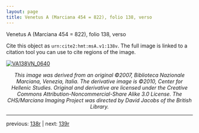 ```yaml
---
layout: page
title: Venetus A (Marciana 454 = 822), folio 138, verso
---
```


Venetus A (Marciana 454 = 822), folio 138, verso

Cite this object as `urn:cite2:hmt:msA.v1:138v`.  The full image is linked to a citation tool you can use to cite regions of the image.

[![VA138VN_0640](http://www.homermultitext.org/iipsrv?IIIF=/project/homer/pyramidal/deepzoom/hmt/vaimg/2017a/VA138VN_0640.tif/full/800,/0/default.jpg)](http://www.homermultitext.org/ict2/?urn=urn:cite2:hmt:vaimg.2017a:VA138VN_0640) 

<p style="text-align: center; font-style: italic;">This image was derived from an original ©2007, Biblioteca Nazionale Marciana, Venezia, Italia. The derivative image is ©2010, Center for Hellenic Studies. Original and derivative are licensed under the Creative Commons Attribution-Noncommercial-Share Alike 3.0 License. The CHS/Marciana Imaging Project was directed by David Jacobs of the British Library.</p>

---

previous: [138r](../138r/) | next: [139r](../139r/)